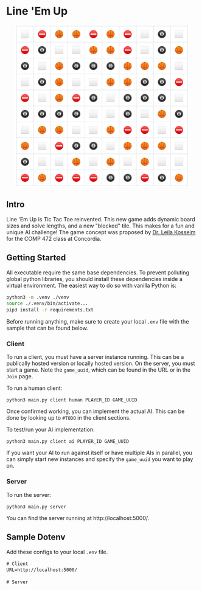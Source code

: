 # Line 'Em Up

<center><img src="./images/board.png" alt="Board"/></center>

## Intro

Line 'Em Up is Tic Tac Toe reinvented. This new game adds dynamic board sizes and solve lengths, and a new "blocked" tile. This makes for a fun and unique AI challenge! The game concept was proposed by [Dr. Leila Kosseim](https://users.encs.concordia.ca/~kosseim/) for the COMP 472 class at Concordia.

## Getting Started

All executable require the same base dependencies. To prevent polluting global python libraries, you should install these dependencies inside a virtual environment. The easiest way to do so with vanilla Python is:

```bash
python3 -m .venv ./venv
source ./.venv/bin/activate...
pip3 install -r requirements.txt
```

Before running anything, make sure to create your local `.env` file with the sample that can be found below.

### Client

To run a client, you must have a server instance running. This can be a publically hosted version or locally hosted version. On the server, you must start a game. Note the `game_uuid`, which can be found in the URL or in the `Join` page.

To run a human client:

```
python3 main.py client human PLAYER_ID GAME_UUID
```

Once confirmed working, you can implement the actual AI. This can be done by looking up to `#TODO` in the client sections. 

To test/run your AI implementation:

```
python3 main.py client ai PLAYER_ID GAME_UUID
```

If you want your AI to run against itself or have multiple AIs in parallel, you can simply start new instances and specify the `game_uuid` you want to play on.

### Server

To run the server:

```
python3 main.py server
```

You can find the server running at http://localhost:5000/.

## Sample Dotenv

Add these configs to your local `.env` file.

```
# Client
URL=http://localhost:5000/

# Server
```